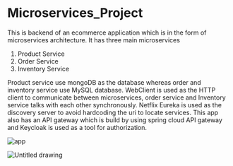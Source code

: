 # Microservices_Project
This is backend of an ecommerce application which is in the form of microservices architecture. 
It has three main microservices  

1) Product Service
2) Order Service 
3) Inventory Service  

Product service use mongoDB as the database whereas order and inventory service use MySQL database. WebClient is used as the HTTP client to communicate between microservices, order service and Inventory service talks with each other synchronously. Netflix Eureka is used as the discovery server to avoid hardcoding the uri to locate services. This app also has an API gateway which is build by using spring cloud API gateway and Keycloak is used as a tool for authorization.




![app](https://user-images.githubusercontent.com/67336957/216161718-be41ef5b-2832-483e-9206-610e1154b94c.png)

![Untitled drawing](https://user-images.githubusercontent.com/67336957/215351528-4b274ae7-ad8a-4896-9871-a29756dd157c.jpg)
